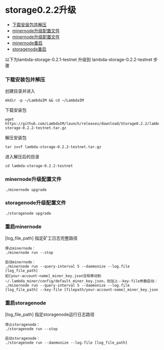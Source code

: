 # storage0.2.2升级

* [下载安装包并解压](#下载安装包并解压)
* [minernode升级配置文件](#minernode升级配置文件)
* [minernode升级配置文件](#minernode升级配置文件)
* [minernode重启](#minernode重启)
* [storagenode重启](#storagenode重启)

以下为lambda-storage-0.2.1-testnet 升级到 lambda-storage-0.2.2-testnet 步骤

### 下载安装包并解压

创建目录并进入 

```
mkdir -p ~/LambdaIM && cd ~/LambdaIM
```
下载安装包
```
wget https://github.com/LambdaIM/launch/releases/download/Storage0.2.2/lambda-storage-0.2.2-testnet.tar.gz
```
解压安装包
```
tar zxvf lambda-storage-0.2.2-testnet.tar.gz
```
进入解压后的目录
```
cd lambda-storage-0.2.2-testnet
```

### minernode升级配置文件

```
./minernode upgrade
```

### storagenode升级配置文件

```
./storagenode upgrade
```

### 重启minernode
[log_file_path] 指定矿工日志完整路径
```
停止minernode：
./minernode run --stop

启动minernode：
./minernode run --query-interval 5 --daemonize --log.file [log_file_path]
如[your-account-name]_miner_key.json没有移动到~/.lambda_miner/config/default_miner_key.json，则加上--key-file参数启动：
./minernode run --query-interval 5 --daemonize --log.file [log_file_path] --key-file [filepath/your-account-name]_miner_key.json
```
### 重启storagenode
[log_file_path] 指定storagenode运行日志路径
```
停止storagenode：
./storagenode run --stop

启动storagenode：
./storagenode run --daemonize --log.file [log_file_path]
```
